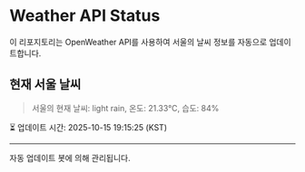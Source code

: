 
# Weather API Status

이 리포지토리는 OpenWeather API를 사용하여 서울의 날씨 정보를 자동으로 업데이트합니다.

## 현재 서울 날씨
> 서울의 현재 날씨: light rain, 온도: 21.33°C, 습도: 84%

⏳ 업데이트 시간: 2025-10-15 19:15:25 (KST)

---
자동 업데이트 봇에 의해 관리됩니다.
